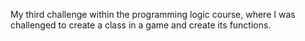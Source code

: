 My third challenge within the programming logic course, where I was challenged to create a class in a game and create its functions.
